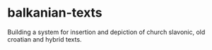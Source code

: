 # balkanian-texts
Building a system for insertion and depiction of church slavonic, old croatian and hybrid texts.
